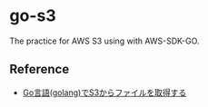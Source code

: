 # go-s3
The practice for AWS S3 using with AWS-SDK-GO.

## Reference
* [Go言語(golang)でS3からファイルを取得する](https://dev.classmethod.jp/articles/golang-read-s3/)